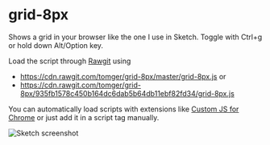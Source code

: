 # grid-8px

Shows a grid in your browser like the one I use in Sketch. Toggle with Ctrl+g or hold down Alt/Option key.

Load the script through [Rawgit](http://rawgit.com/) using 
  - https://cdn.rawgit.com/tomger/grid-8px/master/grid-8px.js or
  - https://cdn.rawgit.com/tomger/grid-8px/935fb1578c450b164dc6dab5b64db11ebf82fd34/grid-8px.js 

You can automatically load scripts with extensions like [Custom JS for Chrome](https://chrome.google.com/webstore/detail/custom-javascript-for-web/poakhlngfciodnhlhhgnaaelnpjljija/related) or just add it in a script tag manually.


![Sketch screenshot](http://f.cl.ly/items/0k240H0w0Q3j030p0D16/Image%202015-04-09%20at%2011.51.49%20AM.png)
 
